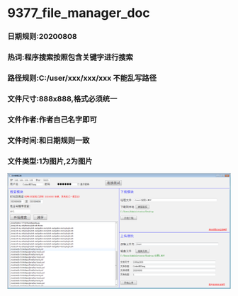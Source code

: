 # 9377_file_manager_doc
### 日期规则:20200808
### 热词:程序搜索按照包含关键字进行搜索
### 路径规则:C:/user/xxx/xxx/xxx 不能乱写路径
### 文件尺寸:888x888,格式必须统一
### 文件作者:作者自己名字即可
### 文件时间:和日期规则一致
### 文件类型:1为图片,2为图片
![avatar](st.png)
